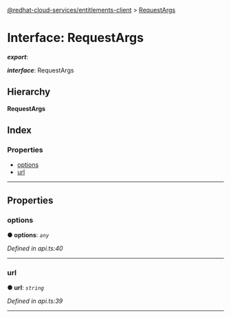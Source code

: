 [@redhat-cloud-services/entitlements-client](../README.md) > [RequestArgs](../interfaces/requestargs.md)

# Interface: RequestArgs

*__export__*: 

*__interface__*: RequestArgs

## Hierarchy

**RequestArgs**

## Index

### Properties

* [options](requestargs.md#options)
* [url](requestargs.md#url)

---

## Properties

<a id="options"></a>

###  options

**● options**: *`any`*

*Defined in api.ts:40*

___
<a id="url"></a>

###  url

**● url**: *`string`*

*Defined in api.ts:39*

___

